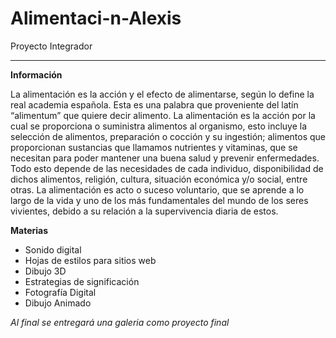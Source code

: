 # Alimentaci-n-Alexis

Proyecto Integrador

---
**Información**

La alimentación es la acción y el efecto de alimentarse, según lo define la real academia española. Esta es una palabra que proveniente del latín “alimentum” que quiere decir alimento. La alimentación es la acción por la cual se proporciona o suministra alimentos al organismo, esto incluye la selección de alimentos, preparación o cocción y su ingestión; alimentos que proporcionan sustancias que llamamos nutrientes y vitaminas, que se necesitan para poder mantener una buena salud y prevenir enfermedades. Todo esto depende de las necesidades de cada individuo, disponibilidad de dichos alimentos, religión, cultura, situación económica y/o social, entre otras. La alimentación es acto o suceso voluntario, que se aprende a lo largo de la vida y uno de los más fundamentales del mundo de los seres vivientes, debido a su relación a la supervivencia diaria de estos.

**Materias** 
- Sonido digital
- Hojas de estilos para sitios web
- Dibujo 3D
- Estrategias de significación 
- Fotografía Digital
- Dibujo Animado 

*Al final se entregará una galeria como proyecto final*



